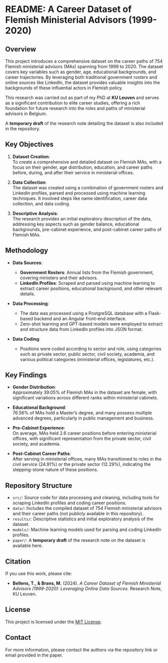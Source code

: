 # README: A Career Dataset of Flemish Ministerial Advisors (1999-2020)

## Overview
This project introduces a comprehensive dataset on the career paths of 754 Flemish ministerial advisors (MAs) spanning from 1999 to 2020. The dataset covers key variables such as gender, age, educational backgrounds, and career trajectories. By leveraging both traditional government rosters and online sources like LinkedIn, the dataset provides valuable insights into the backgrounds of these influential actors in Flemish policy.

This research was carried out as part of my PhD at **KU Leuven** and serves as a significant contribution to elite career studies, offering a rich foundation for future research into the roles and paths of ministerial advisors in Belgium.

A **temporary draft** of the research note detailing the dataset is also included in the repository.

## Key Objectives
1. **Dataset Creation**:  
   To create a comprehensive and detailed dataset on Flemish MAs, with a focus on their gender, age distribution, education, and career paths before, during, and after their service in ministerial offices.

2. **Data Collection**:  
   The dataset was created using a combination of government rosters and LinkedIn profiles, parsed and processed using machine learning techniques. It involved steps like name identification, career data collection, and data coding.

3. **Descriptive Analysis**:  
   The research provides an initial exploratory description of the data, addressing key aspects such as gender balance, educational backgrounds, pre-cabinet experience, and post-cabinet career paths of Flemish MAs.

## Methodology
- **Data Sources**:  
   - **Government Rosters**: Annual lists from the Flemish government, covering ministers and their advisors.
   - **LinkedIn Profiles**: Scraped and parsed using machine learning to extract career positions, educational background, and other relevant details.
   
- **Data Processing**:  
   - The data was processed using a PostgreSQL database with a Flask-based backend and an Angular front-end interface.
   - Zero-shot learning and GPT-based models were employed to extract and structure data from LinkedIn profiles into JSON format.

- **Data Coding**:  
   - Positions were coded according to sector and role, using categories such as private sector, public sector, civil society, academia, and various political categories (ministerial offices, legislatures, etc.).

## Key Findings
- **Gender Distribution**:  
   Approximately 39.05% of Flemish MAs in the dataset are female, with significant variations across different ranks within ministerial cabinets.
   
- **Educational Background**:  
   76.56% of MAs hold a Master’s degree, and many possess multiple advanced degrees, particularly in public management and business.

- **Pre-Cabinet Experience**:  
   On average, MAs held 2.6 career positions before entering ministerial offices, with significant representation from the private sector, civil society, and academia.

- **Post-Cabinet Career Paths**:  
   After serving in ministerial offices, many MAs transitioned to roles in the civil service (24.91%) or the private sector (12.29%), indicating the stepping-stone nature of these positions.

## Repository Structure
- `src/`: Source code for data processing and cleaning, including tools for scraping LinkedIn profiles and coding career positions.
- `data/`: Includes the compiled dataset of 754 Flemish ministerial advisors and their career paths (not publicly available in this repository).
- `results/`: Descriptive statistics and initial exploratory analysis of the dataset.
- `models/`: Machine learning models used for parsing and coding LinkedIn profiles.
- `paper/`: A **temporary draft** of the research note on the dataset is available here.

## Citation
If you use this work, please cite:
- **Bellens, T., & Brans, M.** (2024). *A Career Dataset of Flemish Ministerial Advisors (1999-2020): Leveraging Online Data Sources*. Research Note, KU Leuven.

## License
This project is licensed under the [MIT License](LICENSE).

## Contact
For more information, please contact the authors via the repository link or email provided in the paper.
